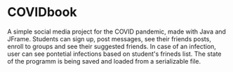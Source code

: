 # COVIDbook
A simple social media project for the COVID pandemic, made with Java and JFrame.
Students can sign up, post messages, see their friends posts, enroll to groups and see their suggested friends.
In case of an infection, user can see pontetial infections based on student's frineds list.
The state of the programm is being saved and loaded from a serializable file.
